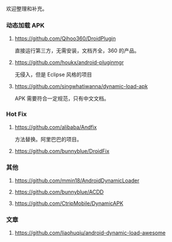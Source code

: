 欢迎整理和补充。

### 动态加载 APK

1.  https://github.com/Qihoo360/DroidPlugin

    直接运行第三方，无需安装，文档齐全，360 的产品。

1.  https://github.com/houkx/android-pluginmgr

    无侵入，但是 Eclipse 风格的项目

1.  https://github.com/singwhatiwanna/dynamic-load-apk

    APK 需要符合一定规范，只有中文文档。

### Hot Fix

1.  https://github.com/alibaba/Andfix

    方法替换。阿里巴巴的项目。

1.  https://github.com/bunnyblue/DroidFix
    

### 其他

1.  https://github.com/mmin18/AndroidDynamicLoader


1.  https://github.com/bunnyblue/ACDD


1.  https://github.com/CtripMobile/DynamicAPK


### 文章

1. https://github.com/liaohuqiu/android-dynamic-load-awesome
